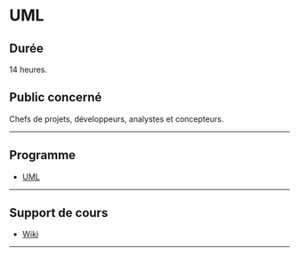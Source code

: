 # UML

## Durée

14 heures.

## Public concerné

Chefs de projets, développeurs, analystes et concepteurs.

___

## Programme

* [UML](./UML.pdf)

___

## Support de cours

* [Wiki](https://github.com/POEC-20-05/UML-CO/wiki)

___